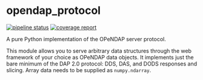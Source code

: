 opendap_protocol
================

[![pipeline status](https://gitlab.meteoswiss.ch/APP/opendap-protocol/badges/master/pipeline.svg)](https://gitlab.meteoswiss.ch/APP/opendap-protocol/commits/master)
[![coverage report](https://gitlab.meteoswiss.ch/APP/opendap-protocol/badges/master/coverage.svg)](https://gitlab.meteoswiss.ch/APP/opendap-protocol/commits/master)



A pure Python implementation of the OPeNDAP server protocol.

This module allows you to serve arbitrary data structures through the web
framework of your choice as OPeNDAP data objects. It implements just the bare
minimum of the DAP 2.0 protocol: DDS, DAS, and DODS responses and slicing. Array
data needs to be supplied as `numpy.ndarray`.
